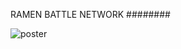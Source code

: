 RAMEN BATTLE NETWORK
########

![poster](https://s3.amazonaws.com/f.cl.ly/items/1e0k2A3K461K1V431P34/Image%202015-07-15%20at%2012.04.02%20PM.png)